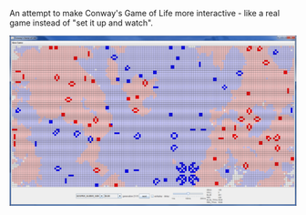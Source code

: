 An attempt to make Conway's Game of Life more interactive - like a real game instead of "set it up and watch".

![Screenshot](/Screenshot.png)
